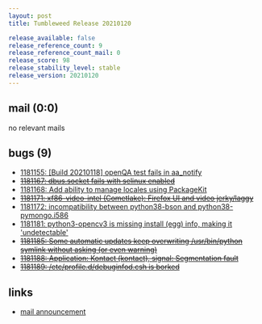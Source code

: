 ```yaml
---
layout: post
title: Tumbleweed Release 20210120

release_available: false
release_reference_count: 9
release_reference_count_mail: 0
release_score: 98
release_stability_level: stable
release_version: 20210120
---
```


## mail (0:0)

no relevant mails

## bugs (9)

<!--more-->

- [1181155: \[Build 20210118\] openQA test fails in aa_notify](https://bugzilla.opensuse.org/show_bug.cgi?id=1181155)
- ~~[1181167: dbus.socket fails with selinux enabled](https://bugzilla.opensuse.org/show_bug.cgi?id=1181167)~~
- [1181168: Add ability to manage locales using PackageKit](https://bugzilla.opensuse.org/show_bug.cgi?id=1181168)
- ~~[1181171: xf86-video-intel (Cometlake): Firefox UI and video jerky/laggy](https://bugzilla.opensuse.org/show_bug.cgi?id=1181171)~~
- [1181172: incompatibility between python38-bson and python38-pymongo.i586](https://bugzilla.opensuse.org/show_bug.cgi?id=1181172)
- [1181181: python3-opencv3 is missing install (egg) info, making it 'undetectable'](https://bugzilla.opensuse.org/show_bug.cgi?id=1181181)
- ~~[1181185: Some automatic updates keep overwriting /usr/bin/python symlink without asking (or even warning)](https://bugzilla.opensuse.org/show_bug.cgi?id=1181185)~~
- ~~[1181188: Application: Kontact (kontact), signal: Segmentation fault](https://bugzilla.opensuse.org/show_bug.cgi?id=1181188)~~
- ~~[1181189: /etc/profile.d/debuginfod.csh is borked](https://bugzilla.opensuse.org/show_bug.cgi?id=1181189)~~



## links

- [mail announcement](https://github.com/boombatower/tumbleweed-review/issues/10)
